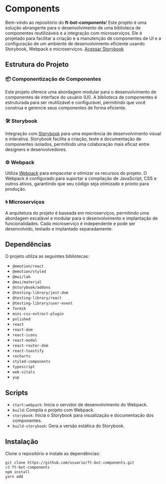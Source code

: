 # Components
Bem-vindo ao repositório do **ft-bot-components**! Este projeto é uma solução abrangente para o desenvolvimento de uma biblioteca de componentes reutilizáveis e a integração com microserviços. Ele é projetado para facilitar a criação e a manutenção de componentes de UI e a configuração de um ambiente de desenvolvimento eficiente usando Storybook, Webpack e microserviços.
[Acessar Storybook](https://storybook-educcaflex.netlify.app/?path=/docs/introduction--docs/)

## Estrutura do Projeto
### 📦 Componentização de Componentes
Este projeto oferece uma abordagem modular para o desenvolvimento de componentes de interface do usuário (UI). A biblioteca de componentes é estruturada para ser reutilizável e configurável, permitindo que você construa e gerencie seus componentes de forma eficiente.

### 🛠️ Storybook
Integração com [Storybook](https://storybook.js.org/) para uma experiência de desenvolvimento visual e interativa. Storybook facilita a criação, teste e documentação de componentes isolados, permitindo uma colaboração mais eficaz entre designers e desenvolvedores.

### ⚙️ Webpack
Utiliza [Webpack](https://webpack.js.org/) para empacotar e otimizar os recursos do projeto. O Webpack é configurado para suportar a compilação de JavaScript, CSS e outros ativos, garantindo que seu código seja otimizado e pronto para produção.

### 🌀 Microserviços
A arquitetura do projeto é baseada em microserviços, permitindo uma abordagem escalável e modular para o desenvolvimento e implantação de funcionalidades. Cada microserviço é independente e pode ser desenvolvido, testado e implantado separadamente.

## Dependências
O projeto utiliza as seguintes bibliotecas:

- `@emotion/react`
- `@emotion/styled`
- `@mui/lab`
- `@mui/material`
- `@storybook/addons`
- `@testing-library/jest-dom`
- `@testing-library/react`
- `@testing-library/user-event`
- `formik`
- `mini-css-extract-plugin`
- `polished`
- `react`
- `react-dom`
- `react-icons`
- `react-modal`
- `react-router-dom`
- `react-toastify`
- `recharts`
- `styled-components`
- `typescript`
- `web-vitals`
- `yup`

## Scripts
- `start:webpack`: Inicia o servidor de desenvolvimento do Webpack.
- `build`: Compila o projeto com Webpack.
- `storybook`: Inicia o Storybook para visualização e documentação dos componentes.
- `build-storybook`: Gera a versão estática do Storybook.

## Instalação
Clone o repositório e instale as dependências:

```bash
git clone https://github.com/usuario/ft-bot-components.git
cd ft-bot-components
npm install
yarn add
